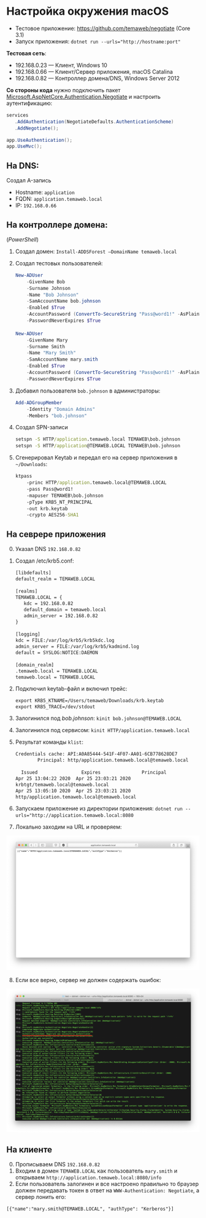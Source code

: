 # Настройка окружения macOS

* Тестовое приложение: https://github.com/temaweb/negotiate (Core 3.1)
* Запуск приложения: `dotnet run --urls="http://hostname:port"`

__Тестовая сеть__:

* 192.168.0.23 — Клиент, Windows 10
* 192.168.0.66 — Клиент/Сервер приложения, macOS Catalina
* 192.168.0.82 — Контроллер домена/DNS, Windows Server 2012

__Со стороны кода__ нужно подключить пакет [Microsoft.AspNetCore.Authentication.Negotiate](https://www.nuget.org/packages/Microsoft.AspNetCore.Authentication.Negotiate) и настроить аутентификацию:

```Startup.cs
services
   .AddAuthentication(NegotiateDefaults.AuthenticationScheme)
   .AddNegotiate();
```

```Startup.cs
app.UseAuthentication();
app.UseMvc();
```

## На DNS:

Создал A-запись

* Hostname: `application`
* FQDN: `application.temaweb.local`
* IP: `192.168.0.66`

## На контроллере домена:

(_PowerShell_)

1. Создал домен: `Install-ADDSForest –DomainName temaweb.local` 
2. Создал тестовых пользователей:
    ```powershell
    New-ADUser
        -GivenName Bob 
        -Surname Johnson 
        -Name "Bob Johnson" 
        -SamAccountName bob.johnson 
        -Enabled $True 
        -AccountPassword (ConvertTo-SecureString "Pass@word1!" -AsPlainText -force) 
        -PasswordNeverExpires $True
    
    New-ADUser 
        -GivenName Mary 
        -Surname Smith 
        -Name "Mary Smith" 
        -SamAccountName mary.smith 
        -Enabled $True 
        -AccountPassword (ConvertTo-SecureString "Pass@word1!" -AsPlainText -force) 
        -PasswordNeverExpires $True    
    ``` 
3. Добавил пользователя `bob.johnson` в администраторы: 
    ```powershell
    Add-ADGroupMember 
        -Identity "Domain Admins" 
        -Members "bob.johnson"
    ```
    
4. Создал SPN-записи
    ```cmd
    setspn -S HTTP/application.temaweb.local TEMAWEB\bob.johnson
    setspn -S HTTP/application@TEMAWEB.LOCAL TEMAWEB\bob.johnson
    ```
5. Сгенерировал Keytab и передал его на сервер приложения в `~/Downloads`:
    ```cmd
    ktpass 
        -princ HTTP/application.temaweb.local@TEMAWEB.LOCAL 
        -pass Pass@word1! 
        -mapuser TEMAWEB\bob.johnson 
        -pType KRB5_NT_PRINCIPAL 
        -out krb.keytab
        -crypto AES256-SHA1
    ```

## На севрере приложения

0. Указал DNS `192.168.0.82`
1. Создал /etc/krb5.conf:
    ```
    [libdefaults]
    default_realm = TEMAWEB.LOCAL
    
    [realms]
    TEMAWEB.LOCAL = {
       kdc = 192.168.0.82
       default_domain = temaweb.local
       admin_server = 192.168.0.82
    }
    
    [logging]
    kdc = FILE:/var/log/krb5/krb5kdc.log
    admin_server = FILE:/var/log/krb5/kadmind.log
    default = SYSLOG:NOTICE:DAEMON
            
    [domain_realm]
    .temaweb.local = TEMAWEB.LOCAL
    temaweb.local = TEMAWEB.LOCAL
    ```
2. Подключил keytab-файл и включил трейс:
    ```shell
    export KRB5_KTNAME=/Users/temaweb/Downloads/krb.keytab
    export KRB5_TRACE=/dev/stdout
    ```

3. Залогинился под _bob.johnson_: `kinit bob.johnson@TEMAWEB.LOCAL`
4. Залогинился под сервисом: `kinit HTTP/application.temaweb.local`
5. Результат команды `klist`:
    ```
    Credentials cache: API:A0A85444-541F-4F07-AA01-6CB778628DE7
            Principal: http/application.temaweb.local@temaweb.local
            
      Issued                Expires               Principal
    Apr 25 13:04:22 2020  Apr 25 23:03:21 2020  krbtgt/temaweb.local@temaweb.local
    Apr 25 13:05:10 2020  Apr 25 23:03:21 2020  http/application.temaweb.local@temaweb.local
    ```
6. Запускаем приложение из директории приложения: `dotnet run --urls="http://application.temaweb.local:8080`
7. Локально заходим на URL и проверяем:

![alt text](images/server-client.png?raw=true)

8. Если все верно, сервер не должен содержать ошибок:

![alt text](images/server-log.png?raw=true)

## На клиенте

0. Прописываем DNS `192.168.0.82`
1. Входим в домен `TEMAWEB.LOCAL` как пользователь `mary.smith` и открываем `http://application.temaweb.local:8080/info`
2. Если пользователь залогинен и все наcтроено правильно то браузер должен передавать токен в ответ на `WWW-Authentication: Negotiate`, а сервер лонить его:

  ```
  [{"name":"mary.smith@TEMAWEB.LOCAL", "authType": "Kerberos"}]
  ```
